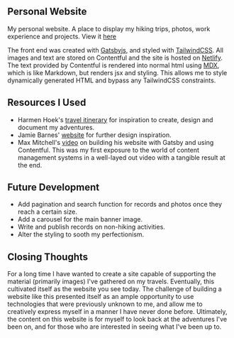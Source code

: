 ## Personal Website

My personal website. A place to display my hiking trips, photos, work experience and projects. View it [here](https://jamesaide.com)

The front end was created with [Gatsbyjs](https://www.gatsbyjs.com/), and styled with [TailwindCSS](https://tailwindcss.com/). All images and text are stored on Contentful and the site is hosted on [Netlify](https://www.netlify.com/). The text provided by Contentful is rendered into normal html using [MDX](https://clubmate.fi/mdx-in-gatsby), which is like Markdown, but renders jsx and styling. This allows me to style dynamically generated HTML and bypass any TailwindCSS constraints.

## Resources I Used

- Harmen Hoek's [travel itinerary](https://harmenhoek.com/) for inspiration to create, design and document my adventures.
- Jamie Barnes' [website](https://www.jamiebarnesoutdoors.co.uk/) for further design inspiration.
- Max Mitchell's [video](https://www.youtube.com/watch?v=m6vxzu95sOI) on building his website with Gatsby and using Contentful. This was my first exposure to the world of content management systems in a well-layed out video with a tangible result at the end.

## Future Development

- Add pagination and search function for records and photos once they reach a certain size.
- Add a carousel for the main banner image.
- Write and publish records on non-hiking activities.
- Alter the styling to sooth my perfectionism.

## Closing Thoughts

For a long time I have wanted to create a site capable of supporting the material (primarily images) I've gathered on my travels. Eventually, this cultivated itself as the website you see today. The challenge of building a website like this presented itself as an ample opportunity to use technologies that were previously unknown to me, and allow me to creatively express myself in a manner I have never done before. Ultimately, the content on this website is for myself to look back at the adventures I've been on, and for those who are interested in seeing what I've been up to.
